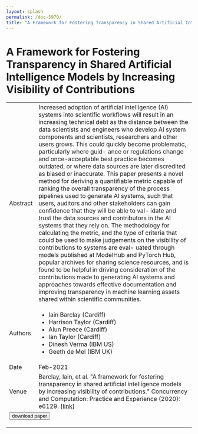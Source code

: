 ```yaml
---
layout: splash
permalink: /doc-5970/
title: "A Framework for Fostering Transparency in Shared Artificial Intelligence Models by Increasing Visibility of Contributions"
---
```


# A Framework for Fostering Transparency in Shared Artificial Intelligence Models by Increasing Visibility of Contributions

<table>
    <tbody>
    <tr>
        <td>Abstract</td>
        <td>Increased adoption of artificial intelligence (AI) systems into scientific workflows will result in an increasing technical debt as the distance between the data scientists and engineers who develop AI system components and scientists, researchers and other users grows. This could quickly become problematic, particularly where guid- ance or regulations change and once-acceptable best practice becomes outdated, or where data sources are later discredited as biased or inaccurate. This paper presents a novel method for deriving a quantifiable metric capable of ranking the overall transparency of the process pipelines used to generate AI systems, such that users, auditors and other stakeholders can gain confidence that they will be able to val- idate and trust the data sources and contributors in the AI systems that they rely on. The methodology for calculating the metric, and the type of criteria that could be used to make judgements on the visibility of contributions to systems are eval- uated through models published at ModelHub and PyTorch Hub, popular archives for sharing science resources, and is found to be helpful in driving consideration of the contributions made to generating AI systems and approaches towards effective documentation and improving transparency in machine learning assets shared within scientific communities.</td>
    </tr>
    <tr>
        <td>Authors</td>
        <td>
            <ul>
                <li>Iain Barclay (Cardiff)</li>
                <li>Harrison Taylor (Cardiff)</li>
                <li>Alun Preece (Cardiff)</li>
                <li>Ian Taylor (Cardiff)</li>
                <li>Dinesh Verma (IBM US)</li>
                <li>Geeth de Mel (IBM UK)</li>
            </ul>
        </td>
    </tr>
    <tr>
        <td>Date</td>
        <td>Feb-2021</td>
    </tr>
    <tr>
        <td>Venue</td>
        <td>Barclay, Iain, et al. "A framework for fostering transparency in shared artificial intelligence models by increasing visibility of contributions." Concurrency and Computation: Practice and Experience (2020): e6129. [<a href="https://ieeexplore.ieee.org/abstract/document/9355673">link</a>]</td>
    </tr>
        <tr>
            <td colspan="2">
                <form method="get" action="https://ieeexplore.ieee.org/abstract/document/9355673">
                    <button type="submit">download paper</button>
                </form>
            </td>
        </tr>
    </tbody>
</table>
